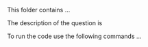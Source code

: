 This folder contains ... 

The description of the question is 

To run the code use the following commands ...
